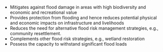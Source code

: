 - Mitigates against flood damage in areas with high biodiversity and economic and recreational value
- Provides protection from flooding and hence reduces potential physical and economic impacts on infrastructure and livelihoods
- Reduces the need for alternative flood risk management strategies, e.g., community resettlement. 
- Complements other flood risk strategies, e.g., wetland restoration 
- Possess the capacity to withstand significant flood loads
